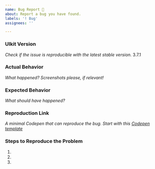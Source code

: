 ```yaml
---
name: Bug Report 🐛
about: Report a bug you have found.
labels: '! Bug'
assignees: ''

---
```


<!--

👋 Hi, thank you for using UIKit!

Please open an issues only for a bug report or feature request. Make sure no one else else has already opened a similar issue. If you need help or have questions about UIkit, there are few places to start:

- Search our public documentation: https://getuikit.com/docs
- Ask the community in the Discord chat: https://discord.gg/NEt4Pv7
- Look for an answer on Stack Overflow: https://stackoverflow.com/questions/ask?tags=getuikit

-->

### UIkit Version

*Check if the issue is reproducible with the latest stable version.*
3.7.1

### Actual Behavior

*What happened? Screenshots please, if relevant!*

### Expected Behavior

*What should have happened?*

### Reproduction Link

*A minimal Codepen that can reproduce the bug. Start with this [Codepen template](http://codepen.io/anon/pen/XMpryM)*

### Steps to Reproduce the Problem

1.
2.
3.
